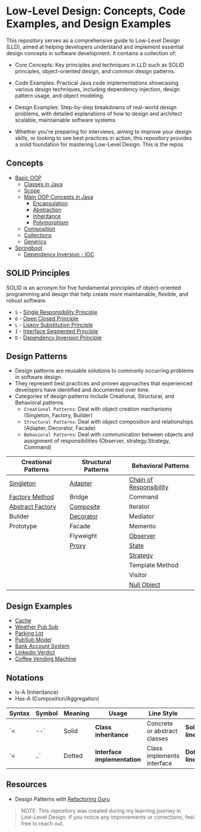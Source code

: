 # Low-Level Design: Concepts, Code Examples, and Design Examples

This repository serves as a comprehensive guide to Low-Level Design (LLD), aimed at helping developers understand and implement essential design concepts in software development. It contains a collection of:

- Core Concepts: Key principles and techniques in LLD such as SOLID principles, object-oriented design, and common design patterns.
- Code Examples: Practical Java code implementations showcasing various design techniques, including dependency injection, design pattern usage, and object modeling.
- Design Examples: Step-by-step breakdowns of real-world design problems, with detailed explanations of how to design and architect scalable, maintainable software systems.

- Whether you're preparing for interviews, aiming to improve your design skills, or looking to see best practices in action, this repository provides a solid foundation for mastering Low-Level Design.
This is the repos


## Concepts
- [Basic OOP](./concepts/oops/java.md#basic-oop)
  - [Classes in Java](./concepts/oops/java.md#classes-in-java)
  - [Scope](./concepts/oops/java.md#scope)
  - [Main OOP Concepts in Java](./concepts/oops/java.md#main-oop-concepts-in-java)
    - [Encapsulation](./concepts/oops/java.md#encapsulation)
    - [Abstraction](./concepts/oops/java.md#abstraction)
    - [Inheritance](./concepts/oops/java.md#inheritance)
    - [Polymorphism](./concepts/oops/java.md#polymorphism-)
  - [Composition](./concepts/oops/java.md#composition)
  - [Collections](./concepts/oops/java.md#collections)
  - [Generics](./concepts/oops/java.md#generics)
- [Springboot](./concepts/spring-boot/sb_overview.md)
  - [Dependency Inversion - IOC](./concepts/spring-boot/di-ioc.md)
  
## SOLID Principles
SOLID is an acronym for five fundamental principles of object-oriented programming and design that help create more maintainable, flexible, and robust software.
- `S` - [Single Responsibility Principle](concepts/solid-principles/single-responsibility-principle.md)
- `O` - [Open Closed Principle](concepts/solid-principles/open-closed-principle.md)
- `L` - [Liskov Substitution Principle](concepts/solid-principles/liskov-substitution-principle.md)
- `I` - [Interface Segmented Principle](concepts/solid-principles/interface-segmented-principle.md)
- `D` - [Dependency Inversion Principle](concepts/solid-principles/dependency-Inversion-principle.md)



## Design Patterns
- Design patterns are reusable solutions to commonly occurring problems in software design. 
- They represent best practices and proven approaches that experienced developers have identified and documented over time.
- Categories of design patterns include Creational, Structural, and Behavioral patterns.
  - `Creational Patterns`: Deal with object creation mechanisms (Singleton, Factory, Builder)
  - `Structural Patterns`: Deal with object composition and relationships (Adapter, Decorator, Facade)
  - `Behavioral Patterns`: Deal with communication between objects and assignment of responsibilities (Observer, strategy.Strategy, Command)
  

| Creational Patterns                                                | Structural Patterns                               | Behavioral Patterns                                                              |
|--------------------------------------------------------------------|---------------------------------------------------|----------------------------------------------------------------------------------|
| [Singleton](concepts/design-patterns/strategy.md)                  | [Adapter](concepts/design-patterns/adapter.md)    | [Chain of Responsibility](./concepts/design-patterns/chain-of-responsibility.md) |
| [Factory Method](./concepts/design-patterns/factory.md)            | Bridge                                            | Command                                                                          |
| [Abstract Factory](./concepts/design-patterns/abstract-factory.md) | [Composite](concepts/design-patterns/composite.md) | Iterator                                                                         |
| Builder                                                            | [Decorator](concepts/design-patterns/decorator.md) | Mediator                                                                         |
| Prototype                                                          | Facade                                            | Memento                                                                          |
|                                                                    | Flyweight                                         | [Observer](concepts/design-patterns/observer.md)                                 |
|                                                                    | [Proxy](concepts/design-patterns/proxy.md)        | [State](./concepts/design-patterns/state.md)                                     |
|                                                                    |                                                   | [Strategy](concepts/design-patterns/strategy.md)                                 |
|                                                                    |                                                   | Template Method                                                                  |
|                                                                    |                                                   | Visitor                                                                          |
|                                                                    |                                                   | [Null Object](concepts/design-patterns/null-object.md)                           |
## Design Examples

- [Cache](./problems/LRU-based-cache.md)
- [Weather Pub Sub](./problems/weather-pub-sub.md)
- [Parking Lot](./problems/parking-lot.md)
- [PubSub Model](./problems/pub-sub-model.md)
- [Bank Account System](./problems/bank-account-system.md)
- [Linkedin Verdict](./problems/linkedin-verdict.md)
- [Coffee Vending Machine](./problems/coffee-vending-machine.md)


## Notations
- Is-A (Inheritance)
- Has-A (Composition/Aggregation)

| Syntax | Symbol | Meaning | Usage                        | Line Style                   |                 |
| ------ | ------ | ------- | ---------------------------- | ---------------------------- | --------------- |
| \`<    | --\`   | Solid   | **Class inheritance**        | Concrete or abstract classes | **Solid line**  |
| \`<    | ..\`   | Dotted  | **Interface implementation** | Class implements interface   | **Dotted line** |


## Resources

- Design Patterns with [Refactoring Guru](https://refactoring.guru)

> NOTE: This repository was created during my learning journey in Low-Level Design. If you notice any improvements or corrections, feel free to reach out.